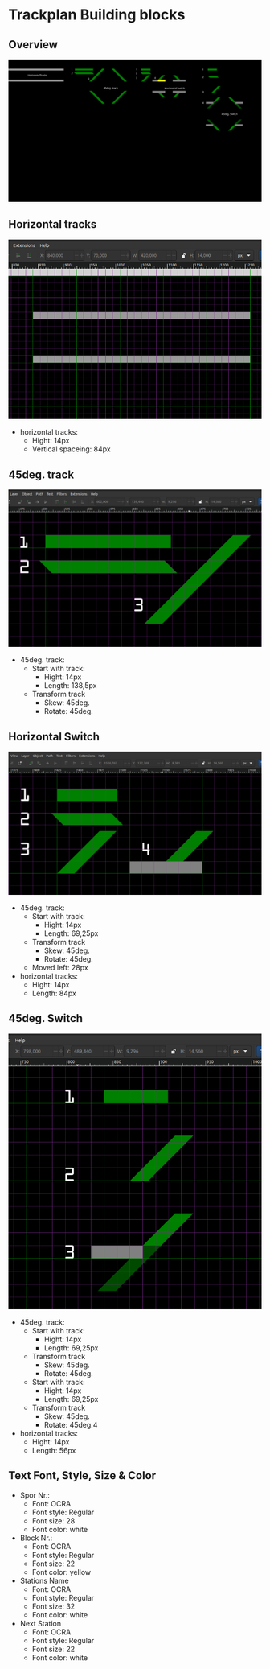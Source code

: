 # Trackplan Building blocks

## Overview
[![TrackPlanBuildingBlocks.svg](./Images/TrackPlanBuildingBlocks.svg)](./Images/TrackPlanBuildingBlocks.svg)

## Horizontal tracks

![HorizontalTracks.png](./Images/HorizontalTracks.png)

* horizontal tracks:
  * Hight: 14px
  * Vertical spaceing: 84px

## 45deg. track

![45degTrack.png](./Images/45degTrackc.png)

* 45deg. track:
  * Start with track:
    * Hight: 14px
    * Length: 138,5px
  * Transform track
    * Skew: 45deg.
    * Rotate: 45deg.

## Horizontal Switch

![HorizontalSwitch.png](./Images/HorizontalSwitch.png)

* 45deg. track:
  * Start with track:
    * Hight: 14px
    * Length: 69,25px
  * Transform track
    * Skew: 45deg.
    * Rotate: 45deg.
  * Moved left: 28px
* horizontal tracks:
  * Hight: 14px
  * Length: 84px

## 45deg. Switch

![45degSwitch.png](./Images/45degSwitchb.png)

* 45deg. track:
  * Start with track:
    * Hight: 14px
    * Length: 69,25px
  * Transform track
    * Skew: 45deg.
    * Rotate: 45deg.
  * Start with track:
    * Hight: 14px
    * Length: 69,25px
  * Transform track
    * Skew: 45deg.
    * Rotate: 45deg.4
* horizontal tracks:
  * Hight: 14px
  * Length: 56px

## Text Font, Style, Size & Color

* Spor Nr.:
  * Font: OCRA
  * Font style: Regular
  * Font size: 28
  * Font color: white
* Block Nr.:
  * Font: OCRA
  * Font style: Regular
  * Font size: 22
  * Font color: yellow
* Stations Name
  * Font: OCRA
  * Font style: Regular
  * Font size: 32
  * Font color: white
* Next Station
  * Font: OCRA
  * Font style: Regular
  * Font size: 22
  * Font color: white
